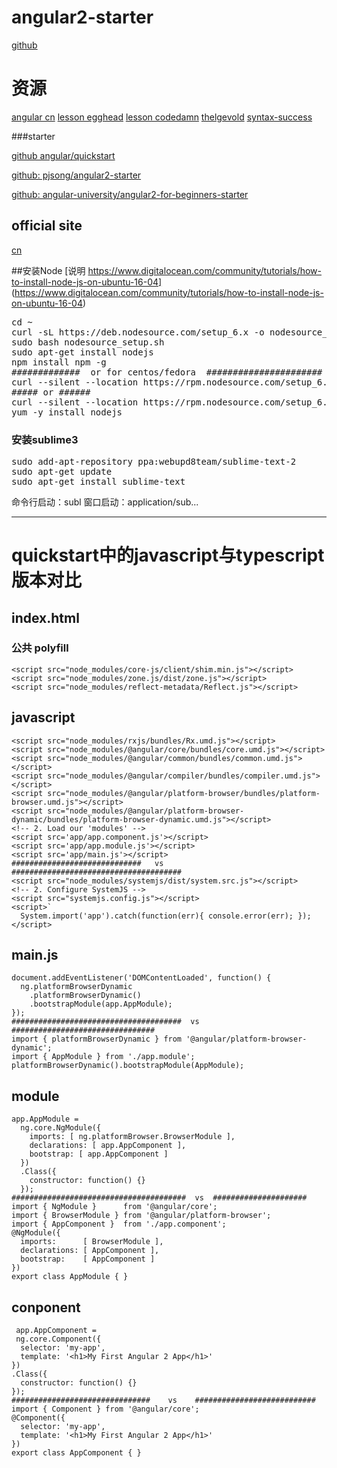 # angular2-starter
[github](https://github.com/pjsong/angular2-starter)

# 资源
[angular cn](https://angular.cn/resources/)
[lesson egghead](https://egghead.io/lessons/angular-2-say-hello-world-to-angular-2)
[lesson codedamn](http://codedamn.com/videos/angular2/3/)
[thelgevold](https://github.com/thelgevold/angular-2-samples)
[syntax-success](http://www.syntaxsuccess.com/angular-2-samples/#/demo/http)

###starter

[github angular/quickstart](https://github.com/angular/quickstart/blob/master/README.md)

[github: pjsong/angular2-starter](https://github.com/pjsong/angular2-starter)

[github: angular-university/angular2-for-beginners-starter](https://github.com/angular-university/angular2-for-beginners-starter)


## official site 
[cn](https://angular.cn/)


##安装Node
[说明 https://www.digitalocean.com/community/tutorials/how-to-install-node-js-on-ubuntu-16-04] (https://www.digitalocean.com/community/tutorials/how-to-install-node-js-on-ubuntu-16-04)
<pre>
cd ~
curl -sL https://deb.nodesource.com/setup_6.x -o nodesource_setup.sh
sudo bash nodesource_setup.sh
sudo apt-get install nodejs
npm install npm -g
#############  or for centos/fedora  ######################
curl --silent --location https://rpm.nodesource.com/setup_6.x | bash -
##### or ######
curl --silent --location https://rpm.nodesource.com/setup_6.x -o nodesource.sh && sudo bash nodesource.sh
yum -y install nodejs
</pre>

### 安装sublime3

<pre>sudo add-apt-repository ppa:webupd8team/sublime-text-2
sudo apt-get update
sudo apt-get install sublime-text</pre>

命令行启动：subl
窗口启动：application/sub...

---
# quickstart中的javascript与typescript版本对比

## index.html

### 公共 polyfill

>
    <script src="node_modules/core-js/client/shim.min.js"></script>
    <script src="node_modules/zone.js/dist/zone.js"></script>
    <script src="node_modules/reflect-metadata/Reflect.js"></script>
</pre></code>

## javascript

>
    <script src="node_modules/rxjs/bundles/Rx.umd.js"></script>
    <script src="node_modules/@angular/core/bundles/core.umd.js"></script>
    <script src="node_modules/@angular/common/bundles/common.umd.js"></script>
    <script src="node_modules/@angular/compiler/bundles/compiler.umd.js"></script>
    <script src="node_modules/@angular/platform-browser/bundles/platform-browser.umd.js"></script>
    <script src="node_modules/@angular/platform-browser-dynamic/bundles/platform-browser-dynamic.umd.js"></script>
    <!-- 2. Load our 'modules' -->
    <script src='app/app.component.js'></script>
    <script src='app/app.module.js'></script>
    <script src='app/main.js'></script>
    #############################   vs   ######################################
    <script src="node_modules/systemjs/dist/system.src.js"></script>
    <!-- 2. Configure SystemJS -->
    <script src="systemjs.config.js"></script>
    <script>`
      System.import('app').catch(function(err){ console.error(err); });
    </script>

## main.js

>
    document.addEventListener('DOMContentLoaded', function() {
      ng.platformBrowserDynamic
        .platformBrowserDynamic()
        .bootstrapModule(app.AppModule);
    });
    ######################################  vs  ################################
    import { platformBrowserDynamic } from '@angular/platform-browser-dynamic';
    import { AppModule } from './app.module';
    platformBrowserDynamic().bootstrapModule(AppModule);

## module

>
    app.AppModule =
      ng.core.NgModule({
        imports: [ ng.platformBrowser.BrowserModule ],
        declarations: [ app.AppComponent ],
        bootstrap: [ app.AppComponent ]
      })
      .Class({
        constructor: function() {}
      });
    #######################################  vs  #####################
    import { NgModule }      from '@angular/core';
    import { BrowserModule } from '@angular/platform-browser';
    import { AppComponent }  from './app.component';
    @NgModule({
      imports:      [ BrowserModule ],
      declarations: [ AppComponent ],
      bootstrap:    [ AppComponent ]
    })
    export class AppModule { }

## conponent

>
     app.AppComponent =
     ng.core.Component({
      selector: 'my-app',
      template: '<h1>My First Angular 2 App</h1>'
    })
    .Class({
      constructor: function() {}
    });
    ###############################    vs    ###########################
    import { Component } from '@angular/core';
    @Component({
      selector: 'my-app',
      template: '<h1>My First Angular 2 App</h1>'
    })
    export class AppComponent { }